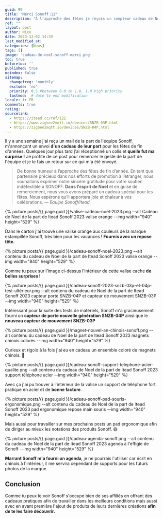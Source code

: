 ```yaml
---
guid: 99
title: "Merci Sonoff 🎅🏻"
description: "À l'approche des fêtes je reçois un sompteur cadeau de Noel de la part de Sonoff"
ref: ""
layout: post
author: Nico
date: 2023-12-02 14:39
last_modified_at: 
categories: [News]
tags: []
image: 'cadeau-de-noel-sonoff-merci.png'
toc: true
beforetoc: ''
published: true
noindex: false
sitemap:
  changefreq: 'monthly'
  exclude: 'no'
  priority: 0.5 #between 0.0 to 1.0, 1.0 high priority
  lastmod:  # date to end modification
locale: fr_FR
comments: true
rating:  
sourcelink:
  - https://itead.cc/ref/122
  - https://www.zigbee2mqtt.io/devices/SNZB-03P.html
  - https://zigbee2mqtt.io/devices/SNZB-04P.html
---
```


Il y a une semaine j'ai reçu un mail de la part de l'équipe Sonoff, m'annonçant un envoi **d'un cadeau de leur part** pour les fêtes de fin d'années. Quelques jour plus tard j'ai réceptionné un colis et **quelle fut ma surprise !**
Je profite de ce post pour remercier le geste de la part de l'équipe et je te fais un retour sur ce qui m'a été envoyé.


> De bonne humeur à l’approche des fêtes de fin d’année. En tant que partenaire précieux dans nos efforts de promotion à l’étranger, nous souhaitons exprimer notre sincère gratitude pour votre soutien indéfectible à SONOFF. **Dans l'esprit de Noël** et en guise de remerciement, nous vous avons préparé un cadeau spécial pour les fêtes. Nous espérons qu'il apportera joie et chaleur à vos célébrations. <cite>— Equipe Sonoff/Itead</cite>

{% picture posts/{{ page.guid }}/valise-cadeau-noel-2023.png --alt Cadeau de Noel de la part de Itead Sonoff 2023 valise orange --img width="940" height="529" %}

Dans le carton j'ai trouvé une valise orange aux couleurs de la marque estampillée Sonoff, très bien pour les vacances ! **Fournis avec un repose tête.**

{% picture posts/{{ page.guid }}/cadeau-sonoff-noel-2023.png --alt contenu du cadeau de Noel de la part de Itead Sonoff 2023 valise orange --img width="940" height="529" %}

Comme tu peux sur l'image ci-dessus l'intérieur de cette valise cache **de belles surprises !**

{% picture posts/{{ page.guid }}/cadeau-sonoff-2023-snzb-03p-et-04p-test-ultérieur.png --alt contenu du cadeau de Noel de la part de Itead Sonoff 2023 capteur porte SNZB-04P et capteur de mouvement SNZB-03P --img width="940" height="529" %}

Intéressant pour la suite des tests de matériels, Sonoff m'a gracieusement fourni un **capteur de porte nouvelle génération SNZB-04P** ainsi que le **nouveau capteur de mouvement SNZB-03P**

{% picture posts/{{ page.guid }}/magnet-nouvel-an-chinois-sonoff.png --alt contenu du cadeau de Noel de la part de Itead Sonoff 2023 magnets chinois colorés --img width="940" height="529" %}

Curieux et rigolo à la fois j'ai eu en cadeau un ensemble coloré de magnets chinois. 🤪

{% picture posts/{{ page.guid }}/cadeau-sonoff-support-telephone-acier-qualite.png --alt contenu du cadeau de Noel de la part de Itead Sonoff 2023 support téléphone acier --img width="940" height="529" %}

Avec ça j'ai pu trouver à l'intérieur de la valise un support de téléphone fort pratique en acier et de **bonne facture**.

{% picture posts/{{ page.guid }}/cadeau-sonoff-pad-souris-ergonomique.png --alt contenu du cadeau de Noel de la part de Itead Sonoff 2023 pad ergonomique repose main souris --img width="940" height="529" %}

Mais aussi pour travailler sur mes prochains posts un pad ergonomique afin de diriger au mieux les notations des produits Sonoff. 😄

{% picture posts/{{ page.guid }}/cadeau-agenda-sonoff.png --alt contenu du cadeau de Noel de la part de Itead Sonoff 2023 agenda à l'effigie de Sonoff --img width="940" height="529" %}

**Marrant Sonoff m'a fourni un agenda**, je ne pourrais l'utiliser car écrit en chinois à l'intérieur, il me servira cependant de supports pour les futurs photos de la marque.

## Conclusion

Comme tu peux le voir Sonoff s'occupe bien de ses affiliés en offrant des cadeaux pratiques afin de travailler dans les meilleurs conditions mais aussi avec en avant première l'ajout de produits de leurs dernières créations **afin de te les faire découvrir.**